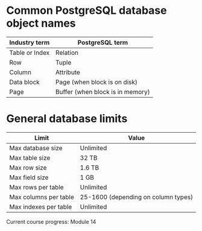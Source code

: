 # Common PostgreSQL database object names

Industry term   |   PostgreSQL term
-------------   |   ---------------
Table or Index  |   Relation
Row             |   Tuple
Column          |   Attribute
Data block      |   Page (when block is on disk)
Page            |   Buffer (when block is in memory)

# General database limits

Limit                       | Value
-----                       | -----
Max database size            | Unlimited
Max table size              | 32 TB
Max row size                | 1.6 TB
Max field size              | 1 GB
Max rows per table          | Unlimited
Max columns per table       | 25-1600 (depending on column types)
Max indexes per table       | Unlimited

Current course progress: Module 14
